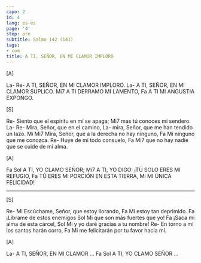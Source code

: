 ```yaml
---
capo: 2
id: 4
lang: es-es
page: '4'
step: pre
subtitle: Salmo 142 (141)
tags:
- com
title: A TI, SEÑOR, EN MI CLAMOR IMPLORO
---
```


[A]

La-                           Re-
A TI, SEÑOR, EN MI CLAMOR IMPLORO.
                              La-
A TI, SEÑOR, EN MI CLAMOR SUPLICO.
Mi7
A TI DERRAMO MI LAMENTO,
Fa
A TI MI ANGUSTIA EXPONGO.

[S]

Re-
Siento que el espíritu en mí se apaga;
                      Mi7
mas tú conoces mi sendero.
La-                      Re-
Mira, Señor, que en el camino,
                                   La-
mira, Señor, que me han tendido un lazo.
Mi                                      Mi7
Mira, Señor, que a la derecha no hay ninguno,
   Fa             Mi
ninguno que me conozca.
Re-
Huye de mí todo consuelo,
           Fa                       Mi7
que no hay nadie que se cuide de mi alma.

[A]

Fa              Sol
A TI, YO CLAMO SEÑOR;
                                  Mi7
A TI, YO DIGO: ¡TÚ SOLO ERES MI REFUGIO,
Fa
TÚ ERES MI PORCIÓN EN ESTA TIERRA,
               Mi
MI ÚNICA FELICIDAD!

---

[S]

Re-                           Mi
Escúchame, Señor, que estoy llorando,
Fa              Mi
estoy tan deprimido.
Fa
¡Líbrame de estos enemigos
Sol                     Mi
que son más fuertes que yo!
Fa
¡Saca mi alma de esta cárcel,
Sol                    Mi
y yo daré gracias a tu nombre!
Re-
En torno a mí los santos harán corro,
Fa                                Mi
me felicitarán por tu favor hacia mí.

[A]

La-
A Tl, SEÑOR, EN MI CLAMOR ...
Fa                Sol
A TI, YO CLAMO SEÑOR ...

